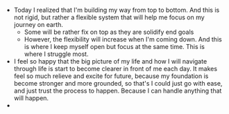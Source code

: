 - Today I realized that I'm building my way from top to bottom. And this is not rigid, but rather a flexible system that will help me focus on my journey on earth.
    - Some will be rather fix on top as they are solidify end goals
    - However, the flexibility will increase when I'm coming down. And this is where I keep myself open but focus at the same time. This is where I struggle most.
- I feel so happy that the big picture of my life and how I will navigate through life is start to become clearer in front of me each day. It makes feel so much relieve and excite for future, because my foundation is become stronger and more grounded, so that's I could just go with ease, and just trust the process to happen. Because I can handle anything that will happen. 
- 
